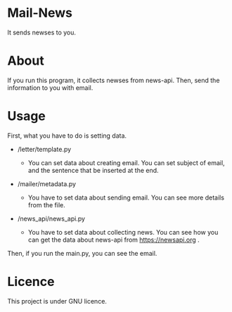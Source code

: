 # Mail-News
It sends newses to you.

# About
If you run this program, it collects newses from news-api.
Then, send the information to you with email.

# Usage
First, what you have to do is setting data.
- /letter/template.py
    - You can set data about creating email. You can set subject of
      email, and the sentence that be inserted at the end.
      
- /mailer/metadata.py
    - You have to set data about sending email. You can see more details
    from the file.
      
- /news_api/news_api.py
    - You have to set data about collecting news. You can see how you can get
    the data about news-api from https://newsapi.org .
      
Then, if you run the main.py, you can see the email.

# Licence
This project is under GNU licence.
